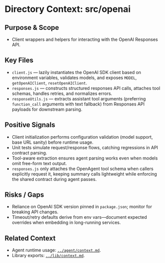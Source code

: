 # Directory Context: src/openai

## Purpose & Scope

- Client wrappers and helpers for interacting with the OpenAI Responses API.

## Key Files

- `client.js` — lazily instantiates the OpenAI SDK client based on environment variables, validates models, and exposes `MODEL`, `getOpenAIClient`, `resetOpenAIClient`.
- `responses.js` — constructs structured responses API calls, attaches tool schemas, handles retries, and normalizes errors.
- `responseUtils.js` — extracts assistant tool arguments (preferring `function_call` arguments with text fallback) from Responses API payloads for downstream parsing.

## Positive Signals

- Client initialization performs configuration validation (model support, base URL sanity) before runtime usage.
- Unit tests simulate request/response flows, catching regressions in API contract parsing.
- Tool-aware extraction ensures agent parsing works even when models omit free-form text output.
- `responses.js` only attaches the OpenAgent tool schema when callers explicitly request it, keeping summary calls lightweight while enforcing the shared contract during agent passes.

## Risks / Gaps

- Reliance on OpenAI SDK version pinned in `package.json`; monitor for breaking API changes.
- Timeout/retry defaults derive from env vars—document expected overrides when embedding in long-running services.

## Related Context

- Agent runtime usage: [`../agent/context.md`](../agent/context.md).
- Library exports: [`../lib/context.md`](../lib/context.md).
